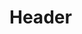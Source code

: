 <!-- TITLE: Bandsaw -->
<!-- SUBTITLE: A Bandsaw is a power saw with a long blade that can make either horizontal or vertical cuts. It can cut a variety of materials with different sizes. -->

# Header
